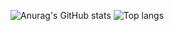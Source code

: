 ![Anurag's GitHub stats](https://github-readme-stats.vercel.app/api?username=iMikio&count_private=true)
![Top langs](https://github-readme-stats.vercel.app/api/top-langs/?username=iMikio)
